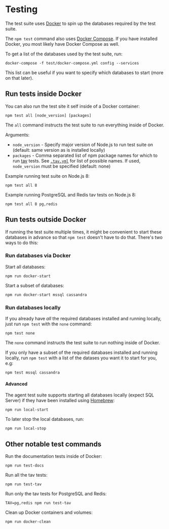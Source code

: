 # Testing

The test suite uses [Docker](https://www.docker.com/community-edition) to spin up the databases required by the test suite.

The `npm test` command also uses [Docker Compose](https://docs.docker.com/compose/install/).
If you have installed Docker,
you most likely have Docker Compose as well.

To get a list of the databases used by the test suite,
run:

```
docker-compose -f test/docker-compose.yml config --services
```

This list can be useful if you want to specify which databases to start (more on that later).

## Run tests inside Docker

You can also run the test site it self inside of a Docker container:

```
npm test all [node_version] [packages]
```

The `all` command instructs the test suite to run everything inside of Docker.

Arguments:

- `node_version` - Specify major version of Node.js to run test suite on (default: same version as is installed locally)
- `packages` - Comma separated list of npm package names for which to run [tav](https://github.com/watson/test-all-versions) tests.
  See [`.tav.yml`](https://github.com/elastic/apm-agent-nodejs/blob/master/.tav.yml) for list of possible names.
  If used,
  `node_version` must be specified (default: none)

Example running test suite on Node.js 8:

```
npm test all 8
```

Example running PostgreSQL and Redis tav tests on Node.js 8:

```
npm test all 8 pg,redis
```

## Run tests outside Docker

If running the test suite multiple times,
it might be convenient to start these databases in advance so that `npm test` doesn't have to do that.
There's two ways to do this:

### Run databases via Docker

Start all databases:

```
npm run docker-start
```

Start a subset of databases:

```
npm run docker-start mssql cassandra
```

### Run databases locally

If you already have _all_ the required databases installed and running locally,
just run `npm test` with the `none` command:

```
npm test none
```

The `none` command instructs the test suite to run nothing inside of Docker.

If you only have a subset of the required databases installed and running locally,
run `npm test` with a list of the datases you want it to start for you,
e.g:

```
npm test mssql cassandra
```

#### Advanced

The agent test suite supports starting all databases locally (expect SQL Server) if they have been installed using [Homebrew](https://brew.sh/):

```
npm run local-start
```

To later stop the local databases,
run:

```
npm run local-stop
```

## Other notable test commands

Run the documentation tests inside of Docker:

```
npm run test-docs
```

Run all the tav tests:

```
npm run test-tav
```

Run only the tav tests for PostgreSQL and Redis:

```
TAV=pg,redis npm run test-tav
```

Clean up Docker containers and volumes:

```
npm run docker-clean
```
